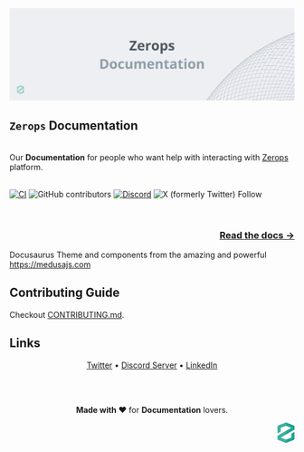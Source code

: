 ![Docs cover](https://github.com/zeropsio/recipe-shared-assets/blob/main/covers/svg/cover-docs.svg)


<h2><code>Zerops</code> Documentation</h2>
  <br/>
Our <b>Documentation</b> for people who want help with interacting with <a href="https://zerops.io/" target="_blank">Zerops</a> platform.

<br/>
<br />

[![CI](https://img.shields.io/github/actions/workflow/status/zeropsio/docs/build.yml?labelColor=EDEFF3&color=8F9DA8)](https://github.com/zeropsio/docs/actions/workflows/build.yml)
![GitHub contributors](https://img.shields.io/github/contributors/zeropsio/docs?labelColor=EDEFF3&color=8F9DA8)
[![Discord](https://img.shields.io/discord/735781031147208777?labelColor=EDEFF3&color=8F9DA8)](https://discord.gg/xxzmJSDKPT)
![X (formerly Twitter) Follow](https://img.shields.io/twitter/follow/zeropsio)

<br/>

<h3 align="end">
<a href="https://docs.zerops.io/" target="_blank">Read the docs →</a>
<br/>
</h3>




Docusaurus Theme and components from the amazing and powerful https://medusajs.com



## Contributing Guide

Checkout [CONTRIBUTING.md](https://github.com/zeropsio/docs/blob/main/CONTRIBUTING.md).


## Links

<p align="center">
  <a href="https://astro.github.io/microvm.nix/">Twitter</a>
  •
  <a href="https://matrix.to/#/#microvm.nix:envs.net">Discord Server</a>
  •
  <a href="./CHANGELOG.md">LinkedIn</a>
</p>

<br/>
<br/>

<p align="center">
<b>Made with</b> ❤️ for <b>Documentation</b> lovers.
<br/>
</p>

<p align="end"><img height="36" src="https://github.com/zeropsio/recipe-shared-assets/blob/main/logos/zerops-green.svg" ></p>
